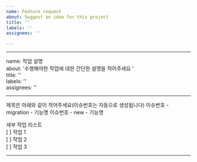 ```yaml
---
name: Feature request
about: Suggest an idea for this project
title: ''
labels: ''
assignees: ''

---
```


---
name: 작업 설명
<br/>
about: '수행해야한 작업에 대한 간단한 설명을 적어주세요 '
<br/>
title: ''
<br/>
labels: ''
<br/>
assignees: ''

---
제목은 아래와 같이 적어주세요(이슈번호는 자동으로 생성됩니다)
이슈번호 - migration - 기능명
이슈번호 - new - 기능명

세부 작업 리스트
<br/>
[ ] 작업 1
<br/>
[ ] 작업 2
<br/>
[ ] 작업 3

---
